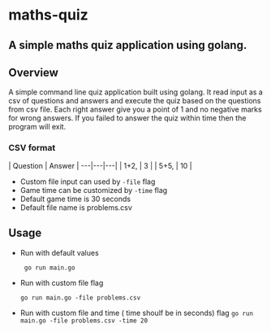 # maths-quiz
A simple maths quiz application using golang.
---
## Overview

A simple command line quiz application built using golang. It read input as a csv of questions and answers and execute the quiz based on the questions from csv file. Each right answer give you a point of 1 and no negative marks for wrong answers. If you failed to answer the quiz within time then the program will exit.

### CSV format

| Question | Answer |
---|---|---|
| 1+2, | 3 |
| 5+5, | 10 |

- Custom file input can used by ```-file``` flag
- Game time can be customized by ```-time```
flag
- Default game time is 30 seconds
- Default file name is problems.csv
## Usage

* Run with default values

    ``` go run main.go```
* Run with custom file flag 

    ``` go run main.go -file problems.csv ```
* Run with custom file and time ( time shoulf be in seconds) flag
    ``` go run main.go -file problems.csv -time 20 ```
